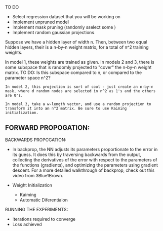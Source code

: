 

TO DO

- Select regression dataset that you will be working on 
- Implement unpruned model
- Implement mask pruning (randomly sselect some )
- Implement random gaussian projections



Suppose we have a hidden layer of width n. Then, between two equal hidden layers, their is a n-by-n weight matrix, for a total of n^2 training weights. 

In model 1, these weights are trained as given. 
In models 2 and 3, there is some subspace that is randomly projected to "cover" the n-by-n weight matrix. 
    TO DO: Is this subspace compared to n, or compared to the parameter space n^2? 
    
    In model 2, this projection is sort of cool - just create an n-by-n mask, where d random nodes are selected in n^2 as 1's and the others are 0's. 
    
    In model 3, take a w-length vector, and use a random projection to transform it into an n^2 matrix. Be sure to use Kaiming initialization.


FORWARD PROPOGATION:
- 

BACKWARDS PROPOGATION:
- In backprop, the NN adjusts its parameters proportionate to the error in its guess. It does this by traversing backwards from the output, collecting the derivatives of the error with respect to the parameters of the functions (gradients), and optimizing the parameters using gradient descent. For a more detailed walkthrough of backprop, check out this video from 3Blue1Brown.

- Weight Initialization
  - Kaiming
  - Automatic Diferentiaion


RUNNING THE EXPERIMENTS:
- Iterations required to converge
- Loss achieved
